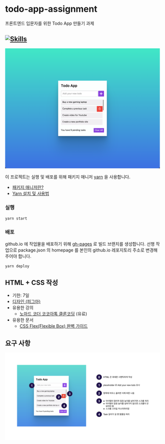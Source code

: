 # todo-app-assignment
프론트엔드 입문자를 위한 Todo App 만들기 과제

[![Skills](https://skillicons.dev/icons?i=html,css)](https://skillicons.dev)
---

![img](./preview.png)

이 프로젝트는 실행 및 배포를 위해 패키지 매니저 [yarn](https://classic.yarnpkg.com/en/) 을 사용합니다.
* [패키지 매니저란?](https://github.com/ssafy-tech-concert/ssafy-tech-concert/blob/master/Front-end/npm%26yarn.md)
* [Yarn 설치 및 사용법](https://heropy.blog/2017/11/25/yarn/)

### 실행
```bash
yarn start
```
### 배포
github.io 에 작업물을 배포하기 위해 [gh-pages](https://medium.com/hcleedev/web-react-%ED%94%84%EB%A1%9C%EC%A0%9D%ED%8A%B8-github-pages%EB%A1%9C-%EB%B0%B0%ED%8F%AC%ED%95%98%EA%B8%B0-f62e59a2e210) 로 빌드 브랜치를 생성합니다.
선행 작업으로 package.json 의 homepage 를 본인의 github.io 레포지토리 주소로 변경해주어야 합니다.
```bash
yarn deploy
```

## HTML + CSS 작성
- 기한: 7일
- [디자인 (피그마)](https://www.figma.com/file/AEQcuWYaKrjdaKQxUgY431/Todo-App?type=design&node-id=0%3A1&t=Zkn6QcM0KkwDh5v4-1)
- 유용한 강의
  - [노마드 코더 코코아톡 클론코딩](https://nomadcoders.co/kokoa-clone) (유료)
- 유용한 문서
  - [CSS Flex(Flexible Box) 완벽 가이드](https://heropy.blog/2018/11/24/css-flexible-box/)

## 요구 사항
![img](./requirements-1.png)
